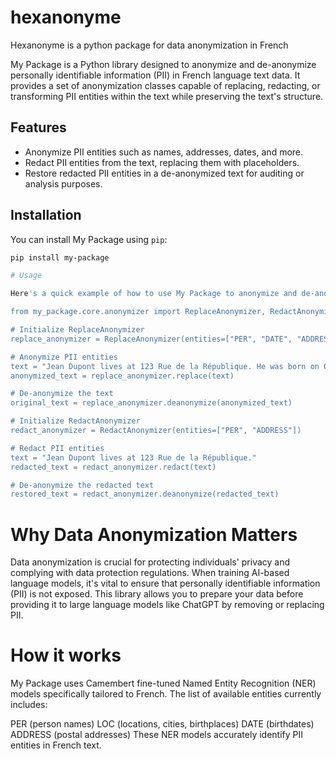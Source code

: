 # hexanonyme
Hexanonyme is a python package for data anonymization in French  

My Package is a Python library designed to anonymize and de-anonymize personally identifiable information (PII) in French language text data. It provides a set of anonymization classes capable of replacing, redacting, or transforming PII entities within the text while preserving the text's structure.

## Features

- Anonymize PII entities such as names, addresses, dates, and more.
- Redact PII entities from the text, replacing them with placeholders.
- Restore redacted PII entities in a de-anonymized text for auditing or analysis purposes.

## Installation

You can install My Package using `pip`:

```bash
pip install my-package

# Usage

Here's a quick example of how to use My Package to anonymize and de-anonymize French text:

from my_package.core.anonymizer import ReplaceAnonymizer, RedactAnonymizer

# Initialize ReplaceAnonymizer
replace_anonymizer = ReplaceAnonymizer(entities=["PER", "DATE", "ADDRESS"])

# Anonymize PII entities
text = "Jean Dupont lives at 123 Rue de la République. He was born on 01-01-1980."
anonymized_text = replace_anonymizer.replace(text)

# De-anonymize the text
original_text = replace_anonymizer.deanonymize(anonymized_text)

# Initialize RedactAnonymizer
redact_anonymizer = RedactAnonymizer(entities=["PER", "ADDRESS"])

# Redact PII entities
text = "Jean Dupont lives at 123 Rue de la République."
redacted_text = redact_anonymizer.redact(text)

# De-anonymize the redacted text
restored_text = redact_anonymizer.deanonymize(redacted_text)
```

# Why Data Anonymization Matters
Data anonymization is crucial for protecting individuals' privacy and complying with data protection regulations. When training AI-based language models, it's vital to ensure that personally identifiable information (PII) is not exposed. This library allows you to prepare your data before providing it to large language models like ChatGPT by removing or replacing PII.

# How it works

My Package uses Camembert fine-tuned Named Entity Recognition (NER) models specifically tailored to French. The list of available entities currently includes:

PER (person names)
LOC (locations, cities, birthplaces)
DATE (birthdates)
ADDRESS (postal addresses)
These NER models accurately identify PII entities in French text.
